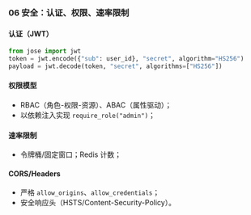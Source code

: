 ### 06 安全：认证、权限、速率限制

#### 认证（JWT）
```python
from jose import jwt
token = jwt.encode({"sub": user_id}, "secret", algorithm="HS256")
payload = jwt.decode(token, "secret", algorithms=["HS256"])
```

#### 权限模型
- RBAC（角色-权限-资源）、ABAC（属性驱动）；
- 以依赖注入实现 `require_role("admin")`；

#### 速率限制
- 令牌桶/固定窗口；Redis 计数；

#### CORS/Headers
- 严格 `allow_origins`、`allow_credentials`；
- 安全响应头（HSTS/Content-Security-Policy）。


